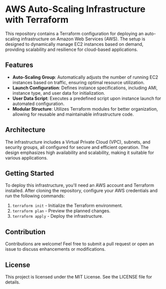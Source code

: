 # AWS Auto-Scaling Infrastructure with Terraform

This repository contains a Terraform configuration for deploying an auto-scaling infrastructure on Amazon Web Services (AWS). The setup is designed to dynamically manage EC2 instances based on demand, providing scalability and resilience for cloud-based applications.

## Features

- **Auto-Scaling Group**: Automatically adjusts the number of running EC2 instances based on traffic, ensuring optimal resource utilization.
- **Launch Configuration**: Defines instance specifications, including AMI, instance type, and user data for initialization.
- **User Data Script**: Executes a predefined script upon instance launch for automated configuration.
- **Modular Structure**: Utilizes Terraform modules for better organization, allowing for reusable and maintainable infrastructure code.

## Architecture

The infrastructure includes a Virtual Private Cloud (VPC), subnets, and security groups, all configured for secure and efficient operation. The design emphasizes high availability and scalability, making it suitable for various applications.

## Getting Started

To deploy this infrastructure, you'll need an AWS account and Terraform installed. After cloning the repository, configure your AWS credentials and run the following commands:

1. `terraform init` - Initialize the Terraform environment.
2. `terraform plan` - Preview the planned changes.
3. `terraform apply` - Deploy the infrastructure.

## Contribution

Contributions are welcome! Feel free to submit a pull request or open an issue to discuss enhancements or modifications.

## License

This project is licensed under the MIT License. See the LICENSE file for details.

